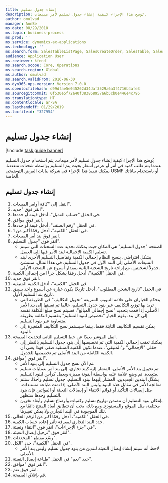 ```yaml
---
title: إنشاء جدول تسليم
description: يُوضح هذا الإجراء كيفية إنشاء جدول تسليم لأمر مبيعات.
author: omulvad
manager: AnnBe
ms.date: 08/29/2018
ms.topic: business-process
ms.prod: ''
ms.service: dynamics-ax-applications
ms.technology: ''
ms.search.form: SalesTableListPage, SalesCreateOrder, SalesTable, SalesDeliverySchedule, SalesEditLines,  SrsReportViewerForm
audience: Application User
ms.reviewer: kfend
ms.search.scope: Core, Operations
ms.search.region: Global
ms.author: omulvad
ms.search.validFrom: 2016-06-30
ms.dyn365.ops.version: Version 7.0.0
ms.openlocfilehash: d99dfae5e045262d34daf3529a6a3f4716b4afe3
ms.sourcegitcommit: 0f530e5f72a40f383868957a6b5cb0e446e4c795
ms.translationtype: HT
ms.contentlocale: ar-SA
ms.lasthandoff: 01/29/2019
ms.locfileid: "327954"
---
```

# <a name="create-delivery-schedule"></a>إنشاء جدول تسليم

[!include [task guide banner](../../includes/task-guide-banner.md)]

يُوضح هذا الإجراء كيفية إنشاء جدول تسليم لأمر مبيعات. يتم استخدام جدول التسليم عندما يتم طلب كمية في أمر أو عرض أسعار بحيث يتم التسليم بواسطة شحنات متعددة. يمكنك تنفيذ هذا الإجراء في شركة بيانات العرض التوضيحي USMF أو باستخدام بياناتك الخاصة.


## <a name="create-delivery-schedule"></a>إنشاء جدول تسليم
1. انتقل إلى "كافة أوامر المبيعات‬".
2. انقر فوق "جديد".
3. في الحقل "حساب العميل"، أدخل قيمة أو حددها.
4. انقر فوق موافق.
5. في الحقل "رقم الصنف"، أدخل قيمة أو حددها.
6. في الحقل "الكمية"، أدخل رقمًا أكبر من 1.
7. انقر فوق بند أمر المبيعات.
8. انقر فوق "جدول التسليم".
    * الصفحة "جدول التسليم" هي المكان حيث يمكنك تحديد عدد الشحنات التي سيتم تسليم الكمية الإجمالية لبند الأمر فيها إلى العميل.    
    * بشكل افتراضي، ينسخ النظام إجمالي الكمية وتفاصيل التسليم الأخرى لبند المبيعات الأصلي إلى البند الأول في جدول التسليم. في هذا المثال، سننشئ جدولاً لشحنتين، مع إزاحة تاريخ الشحنة الثانية بمقدار أسبوع عن الشحنة الأولى.  
9. في الحقل "الكمية"، أدخل رقمًا يشكل جزءًا من إجمالي الكمية.
10. انقر فوق جديد.
11. في الحقل "الكمية"، أدخل الكمية المتبقية.
12. في الحقل "تاريخ الشحن المطلوب"، أدخل تاريخًا يكون عبارة عن أسبوع واحد يسبق تاريخ بند التسليم الأول.
    * يتحكم الخياران على علامة التبويب السريعة "تحويل التكاليف‬" في الطريقة التي تريد بها توزيع التكاليف‬ عبر بنود جدول التسليم، حالما تم تعيينها إلى بند الأمر الأصلي. إذا قمت بتحديد "نسخ إجمالي المبالغ‬"، فسيتم نسخ مبلغ التكلفة نفسه إلى كل بند. يقوم الخيار "تخصيص لبنود التسليم‬" بتقسيم التكلفة بطريقة متساوية عبر بنود التسليم.  
    * يمكن تقسيم التكاليف الثابتة فقط، بينما سيستمر نسخ التكاليف المتغيرة إلى البنود.  
13. انقل المؤشر بعيدًا عن خط التسليم الثاني لتحديث الصفحة.
    * يمكنك تعقب إجمالي الكمية التي تم تخصيصها إلى بنود جدول التسليم بالنظر إلى حقلي "الإجمالي" و"المتبقي". عندما تكون الكمية المتبقية صفر، فهذا يعني أن الكمية الكاملة من البند الأصلي تم تخصيصها للجدول.   
14. انقر فوق "موافق".
    * تم الآن نسخ جدول التسليم إلى بنود الأمر.   
    * تم تحويل بند الأمر الأصلي، المشار إليه كبند تجاري، إلى بند أمر بعمليات تسليم متعددة. تم وضع علامة عليه بواسطة أيقونة مميزة ويعمل كرأس لبنود التسليم.  
    * يشكّل البندين الجديدين، المشار إليهما ببنود التسليم، جدول تسليم واحدًا. ستتم معالجة الأمر في مقابل هذه البنود وليس البند الأصلي. إذا تمت طباعة مستندات، مثل إيصالات التأكيد أو قوائم الانتقاء أو إيصالات التعبئة أو الفواتير، فإن بنود التسليم وحدها ستظهر.   
    * بإمكان بنود التسليم أن تتضمن تواريخ تسليم وكميات وأوضاع تسليم وأبعاد تخزين مختلفة، مثل الموقع والمستودع. ومع ذلك، يجب أن تتطابق أبعاد المنتج دائمًا مع تلك الموجودة في البند التجاري ولا يمكن تغييرها.  
15. في الحقل "الكمية"، أدخل رقمًا أكبر من الرقم الحالي.
16. حدد البند التجاري لمعرفة تأثير إعادة حساب الكمية.
17. في "جزء الإجراءات"، انقر فوق "انتقاء وتعبئة‬".
18. انقر فوق "ترحيل إيصال التعبئة".
19. وسّع مقطع "المحددات".
20. في الحقل "الكمية"، حدد "الكل".
    * لاحظ أنه سيتم إنشاء إيصال التعبئة لبندين من بنود جدول تسليم وليس بند الأمر الأصلي.  
21. حدد "نعم" في الحقل "طباعة إيصال التعبئة‬".
22. انقر فوق "موافق".
23. انقر فوق نعم.
24. قم بإغلاق الصفحة.

